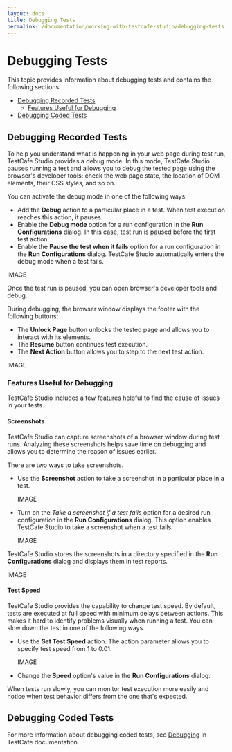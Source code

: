 ```yaml
---
layout: docs
title: Debugging Tests
permalink: /documentation/working-with-testcafe-studio/debugging-tests
---
```

# Debugging Tests

This topic provides information about debugging tests and contains the following sections.

* [Debugging Recorded Tests](#debugging-recorded-tests)
  * [Features Useful for Debugging](#features-useful-for-debugging)
* [Debugging Coded Tests](#debugging-coded-tests)

## Debugging Recorded Tests

To help you understand what is happening in your web page during test run, TestCafe Studio provides a debug mode. In this mode, TestCafe Studio pauses running a test and allows you to debug the tested page using the browser's developer tools: check the web page state, the location of DOM elements, their CSS styles, and so on.

You can activate the debug mode in one of the following ways:

* Add the **Debug** action to a particular place in a test. When test execution reaches this action, it pauses.
* Enable the **Debug mode** option for a run configuration in the **Run Configurations** dialog. In this case, test run is paused before the first test action.
* Enable the **Pause the test when it fails** option for a run configuration in the **Run Configurations** dialog. TestCafe Studio automatically enters the debug mode when a test fails.

IMAGE

Once the test run is paused, you can open browser's developer tools and debug.

During debugging, the browser window displays the footer with the following buttons:

* The **Unlock Page** button unlocks the tested page and allows you to interact with its elements.
* The **Resume** button continues test execution.
* The **Next Action** button allows you to step to the next test action.

IMAGE

### Features Useful for Debugging

TestCafe Studio includes a few features helpful to find the cause of issues in your tests.

#### Screenshots

TestCafe Studio can capture screenshots of a browser window during test runs. Analyzing these screenshots helps save time on debugging and allows you to determine the reason of issues earlier.

There are two ways to take screenshots.

* Use the **Screenshot** action to take a screenshot in a particular place in a test.

    IMAGE

* Turn on the *Take a screenshot if a test fails* option for a desired run configuration in the **Run Configurations** dialog. This option enables TestCafe Studio to take a screenshot when a test fails.

    IMAGE

TestCafe Studio stores the screenshots in a directory specified in the **Run Configurations** dialog and displays them in test reports.

IMAGE

#### Test Speed

TestCafe Studio provides the capability to change test speed. By default, tests are executed at full speed with minimum delays between actions. This makes it hard to identify problems visually when running a test. You can slow down the test in one of the following ways.

* Use the **Set Test Speed** action. The action parameter allows you to specify test speed from 1 to 0.01.

    IMAGE

* Change the **Speed** option's value in the **Run Configurations** dialog.

When tests run slowly, you can monitor test execution more easily and notice when test behavior differs from the one that's expected.

## Debugging Coded Tests

For more information about debugging coded tests, see [Debugging](https://devexpress.github.io/testcafe/documentation/test-api/debugging.html) in TestCafe documentation.